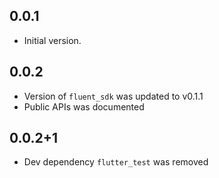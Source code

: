 ## 0.0.1

* Initial version.

## 0.0.2

* Version of `fluent_sdk` was updated to v0.1.1
* Public APIs was documented

## 0.0.2+1

* Dev dependency `flutter_test` was removed